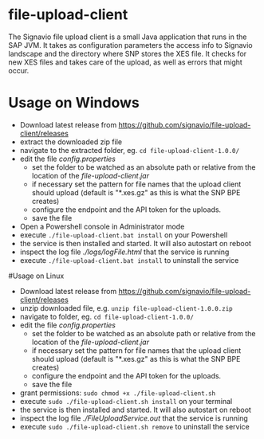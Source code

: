 # file-upload-client
The Signavio file upload client is a small Java application that runs in the SAP JVM. It takes as configuration parameters the access info to Signavio landscape and the directory where SNP stores the XES file. It checks for new XES files and takes care of the upload, as well as errors that might occur.

# Usage on Windows
* Download latest release from <https://github.com/signavio/file-upload-client/releases>
* extract the downloaded zip file
* navigate to the extracted folder, eg. `cd file-upload-client-1.0.0/`
* edit the file _config.properties_
    - set the folder to be watched as an absolute path or relative from the location of the _file-upload-client.jar_
    - if necessary set the pattern for file names that the upload client should upload (default is "*.xes.gz" as this is what the SNP BPE creates)
    - configure the endpoint and the API token for the uploads. 
    - save the file
* Open a Powershell console in Administrator mode
* execute `./file-upload-client.bat install` on your Powershell
* the service is then installed and started. It will also autostart on reboot
* inspect the log file _./logs/logFile.html_ that the service is running
* execute `./file-upload-client.bat install` to uninstall the service

#Usage on Linux
* Download latest release from <https://github.com/signavio/file-upload-client/releases>
* unzip downloaded file, e.g. `unzip file-upload-client-1.0.0.zip`
* navigate to folder, eg. `cd file-upload-client-1.0.0/`
* edit the file _config.properties_
    - set the folder to be watched as an absolute path or relative from the location of the _file-upload-client.jar_
    - if necessary set the pattern for file names that the upload client should upload (default is "*.xes.gz" as this is what the SNP BPE creates)
    - configure the endpoint and the API token for the uploads.
    - save the file
* grant permissions: `sudo chmod +x ./file-upload-client.sh`
* execute `sudo ./file-upload-client.sh install` on your terminal
* the service is then installed and started. It will also autostart on reboot
* inspect the log file _./FileUploadService.out_ that the service is running
* execute `sudo ./file-upload-client.sh remove` to uninstall the service